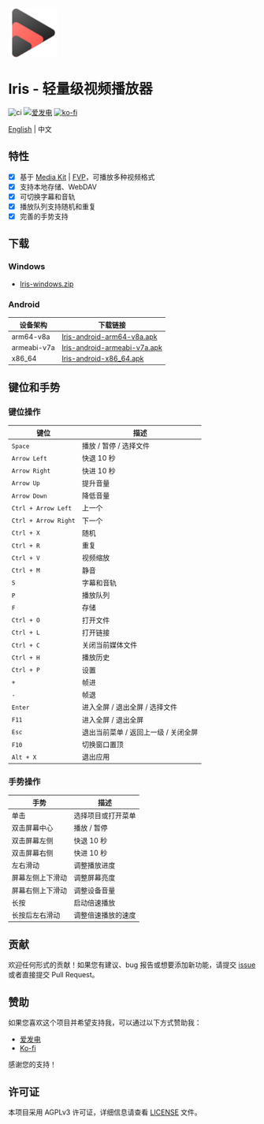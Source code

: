 <img height="100px" width="100px" alt="icon" src="./assets/images/icon.svg"/>

# Iris - 轻量级视频播放器

![ci](https://github.com/nini22P/Iris/actions/workflows/ci.yml/badge.svg)
<a href="https://afdian.com/a/nini22P"><img alt="爱发电" style="height: 30px;" src="https://pic1.afdiancdn.com/static/img/welcome/button-sponsorme.png"></a>
[![ko-fi](https://ko-fi.com/img/githubbutton_sm.svg)](https://ko-fi.com/nini22p)

[English](./README.md) | 中文

## 特性

- [x] 基于 [Media Kit](https://github.com/media-kit/media-kit) | [FVP](https://github.com/wang-bin/fvp)，可播放多种视频格式
- [x] 支持本地存储、WebDAV
- [x] 可切换字幕和音轨
- [x] 播放队列支持随机和重复
- [x] 完善的手势支持

## 下载

### Windows
- [Iris-windows.zip](https://github.com/nini22P/Iris/releases/latest/download/Iris-windows.zip)

### Android
| 设备架构         | 下载链接                                                                 |
|------------------|--------------------------------------------------------------------------|
| arm64-v8a        | [Iris-android-arm64-v8a.apk](https://github.com/nini22P/Iris/releases/latest/download/Iris-android-arm64-v8a.apk) |
| armeabi-v7a      | [Iris-android-armeabi-v7a.apk](https://github.com/nini22P/Iris/releases/latest/download/Iris-android-armeabi-v7a.apk) |
| x86_64           | [Iris-android-x86_64.apk](https://github.com/nini22P/Iris/releases/latest/download/Iris-android-x86_64.apk) |

## 键位和手势

### 键位操作
| 键位                 | 描述                                   |
|----------------------|----------------------------------------|
| `Space`              | 播放 / 暂停 / 选择文件                  |
| `Arrow Left`         | 快退 10 秒                             |
| `Arrow Right`        | 快进 10 秒                             |
| `Arrow Up`           | 提升音量                               |
| `Arrow Down`         | 降低音量                               |
| `Ctrl + Arrow Left`  | 上一个                                 |
| `Ctrl + Arrow Right` | 下一个                                 |
| `Ctrl + X`           | 随机                                   |
| `Ctrl + R`           | 重复                                   |
| `Ctrl + V`           | 视频缩放                               |
| `Ctrl + M`           | 静音                                   |
| `S`                  | 字幕和音轨                             |
| `P`                  | 播放队列                               |
| `F`                  | 存储                                   |
| `Ctrl + O`           | 打开文件                               |
| `Ctrl + L`           | 打开链接                               |
| `Ctrl + C`           | 关闭当前媒体文件                        |
| `Ctrl + H`           | 播放历史                               |
| `Ctrl + P`           | 设置                                   |
| `+`                  | 帧进                                   |
| `-`                  | 帧退                                   |
| `Enter`              | 进入全屏 / 退出全屏 / 选择文件           |
| `F11`                | 进入全屏 / 退出全屏                     |
| `Esc`                | 退出当前菜单 / 返回上一级 / 关闭全屏    |
| `F10`                | 切换窗口置顶                           |
| `Alt + X`            | 退出应用                               |

### 手势操作
| 手势               | 描述                                   |
|--------------------|----------------------------------------|
| 单击               | 选择项目或打开菜单                      |
| 双击屏幕中心        | 播放 / 暂停                            |
| 双击屏幕左侧        | 快退 10 秒                             |
| 双击屏幕右侧        | 快进 10 秒                             |
| 左右滑动            | 调整播放进度                           |
| 屏幕左侧上下滑动    | 调整屏幕亮度                           |
| 屏幕右侧上下滑动    | 调整设备音量                           |
| 长按               | 启动倍速播放                           |
| 长按后左右滑动      | 调整倍速播放的速度                     |

## 贡献

欢迎任何形式的贡献！如果您有建议、bug 报告或想要添加新功能，请提交 [issue](https://github.com/nini22P/Iris/issues) 或者直接提交 Pull Request。

## 赞助

如果您喜欢这个项目并希望支持我，可以通过以下方式赞助我：

- [爱发电](https://afdian.com/a/nini22P)
- [Ko-fi](https://ko-fi.com/nini22p)

感谢您的支持！

## 许可证

本项目采用 AGPLv3 许可证，详细信息请查看 [LICENSE](./LICENSE) 文件。